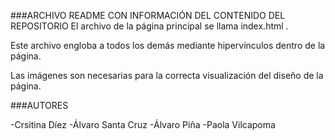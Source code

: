 ###ARCHIVO README CON INFORMACIÓN DEL CONTENIDO DEL REPOSITORIO
El archivo de la página principal se llama index.html  .

Este archivo engloba a todos los demás mediante hipervínculos dentro de la página. 

Las imágenes son necesarias para la correcta visualización del diseño de la página.

###AUTORES 

-Crsitina Díez
-Álvaro Santa Cruz
-Álvaro Piña
-Paola Vilcapoma
